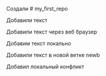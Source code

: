 ﻿Создали # my_first_repo

Добавили текст

Добавили текст через веб браузер


Добавим текст локально

Добавили текст в новой ветке newb

Добавил локальный конфликт

